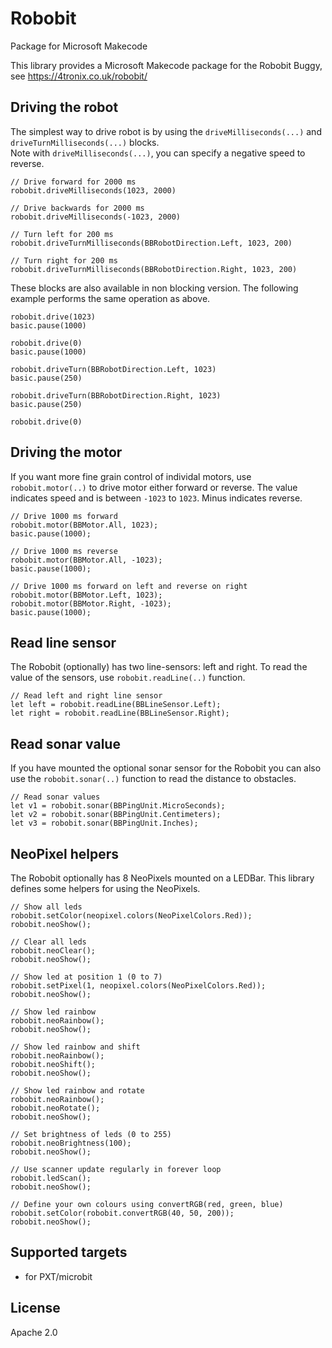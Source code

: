 # Robobit
 Package for Microsoft Makecode

This library provides a Microsoft Makecode package for the Robobit Buggy, see
https://4tronix.co.uk/robobit/

## Driving the robot    
The simplest way to drive robot is by using the `driveMilliseconds(...)` and `driveTurnMilliseconds(...)` blocks.   
Note with `driveMilliseconds(...)`, you can specify a negative speed to reverse.   
```blocks
// Drive forward for 2000 ms
robobit.driveMilliseconds(1023, 2000)

// Drive backwards for 2000 ms
robobit.driveMilliseconds(-1023, 2000)

// Turn left for 200 ms
robobit.driveTurnMilliseconds(BBRobotDirection.Left, 1023, 200)

// Turn right for 200 ms
robobit.driveTurnMilliseconds(BBRobotDirection.Right, 1023, 200)
```   

These blocks are also available in non blocking version. The following example performs the same operation as above.   
```blocks
robobit.drive(1023)
basic.pause(1000)

robobit.drive(0)
basic.pause(1000)

robobit.driveTurn(BBRobotDirection.Left, 1023)
basic.pause(250)

robobit.driveTurn(BBRobotDirection.Right, 1023)
basic.pause(250)

robobit.drive(0)
```

## Driving the motor

If you want more fine grain control of individal motors, use `robobit.motor(..)` to drive motor either forward or reverse. The value
indicates speed and is between `-1023` to `1023`. Minus indicates reverse.

```blocks
// Drive 1000 ms forward
robobit.motor(BBMotor.All, 1023);
basic.pause(1000);

// Drive 1000 ms reverse
robobit.motor(BBMotor.All, -1023);
basic.pause(1000);

// Drive 1000 ms forward on left and reverse on right
robobit.motor(BBMotor.Left, 1023);
robobit.motor(BBMotor.Right, -1023);
basic.pause(1000);
```

## Read line sensor

The Robobit (optionally) has two line-sensors: left and right. To read the value of the
sensors, use `robobit.readLine(..)` function.

```blocks
// Read left and right line sensor
let left = robobit.readLine(BBLineSensor.Left);
let right = robobit.readLine(BBLineSensor.Right);
```

## Read sonar value

If you have mounted the optional sonar sensor for the Robobit you can
also use the `robobit.sonar(..)` function to read the distance to obstacles.

```blocks
// Read sonar values
let v1 = robobit.sonar(BBPingUnit.MicroSeconds);
let v2 = robobit.sonar(BBPingUnit.Centimeters);
let v3 = robobit.sonar(BBPingUnit.Inches);
```

## NeoPixel helpers

The Robobit optionally has 8 NeoPixels mounted on a LEDBar. This library defines some helpers
for using the NeoPixels.

```blocks
// Show all leds
robobit.setColor(neopixel.colors(NeoPixelColors.Red));
robobit.neoShow();

// Clear all leds
robobit.neoClear();
robobit.neoShow();

// Show led at position 1 (0 to 7)
robobit.setPixel(1, neopixel.colors(NeoPixelColors.Red));
robobit.neoShow();

// Show led rainbow
robobit.neoRainbow();
robobit.neoShow();

// Show led rainbow and shift
robobit.neoRainbow();
robobit.neoShift();
robobit.neoShow();

// Show led rainbow and rotate
robobit.neoRainbow();
robobit.neoRotate();
robobit.neoShow();

// Set brightness of leds (0 to 255)
robobit.neoBrightness(100);
robobit.neoShow();

// Use scanner update regularly in forever loop
robobit.ledScan();
robobit.neoShow();

// Define your own colours using convertRGB(red, green, blue)
robobit.setColor(robobit.convertRGB(40, 50, 200));
robobit.neoShow();
```

## Supported targets

* for PXT/microbit

## License

Apache 2.0
